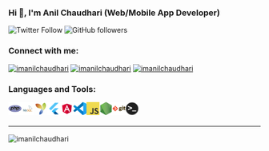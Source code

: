 ### Hi 👋, I'm Anil Chaudhari (Web/Mobile App Developer)

![Twitter Follow](https://img.shields.io/twitter/follow/imanilchaudhari?label=imanilchaudhari&logo=twitter&style=for-the-badge)
![GitHub followers](https://img.shields.io/github/followers/imanilchaudhari?logo=GitHub&style=for-the-badge)

### Connect with me:
<a href="https://twitter.com/imanilchaudhari" target="blank"><img src="https://cdn.jsdelivr.net/npm/simple-icons@3.0.1/icons/twitter.svg" alt="imanilchaudhari" height="22" width="22" /></a>
<a href="https://www.linkedin.com/in/imanilchaudhari/" target="blank"><img src="https://cdn.jsdelivr.net/npm/simple-icons@3.0.1/icons/linkedin.svg" alt="imanilchaudhari" height="22" width="22" /></a>
<a href="https://www.instagram.com/imanilchaudhari/" target="blank"><img src="https://cdn.jsdelivr.net/npm/simple-icons@v3/icons/instagram.svg" alt="imanilchaudhari" height="22" width="22" /></a>
<br />
### Languages and Tools:
<img align="left" alt="PHP" width="26px" src="https://raw.githubusercontent.com/github/explore/80688e429a7d4ef2fca1e82350fe8e3517d3494d/topics/php/php.png" />
<img align="left" alt="MySQL" width="26px" src="https://raw.githubusercontent.com/github/explore/80688e429a7d4ef2fca1e82350fe8e3517d3494d/topics/mysql/mysql.png" />
<img align="left" alt="Yii" width="26px" src="https://raw.githubusercontent.com/github/explore/80688e429a7d4ef2fca1e82350fe8e3517d3494d/topics/yii/yii.png" />
<img align="left" alt="Flutter" width="26px" src="https://raw.githubusercontent.com/github/explore/80688e429a7d4ef2fca1e82350fe8e3517d3494d/topics/flutter/flutter.png" />
<img align="left" alt="Angular" width="26px" src="https://raw.githubusercontent.com/github/explore/80688e429a7d4ef2fca1e82350fe8e3517d3494d/topics/angular/angular.png" />
<img align="left" alt="Visual Studio Code" width="26px" src="https://raw.githubusercontent.com/github/explore/80688e429a7d4ef2fca1e82350fe8e3517d3494d/topics/visual-studio-code/visual-studio-code.png" />
<img align="left" alt="JavaScript" width="26px" src="https://raw.githubusercontent.com/github/explore/80688e429a7d4ef2fca1e82350fe8e3517d3494d/topics/javascript/javascript.png" />
<img align="left" alt="Node.js" width="26px" src="https://raw.githubusercontent.com/github/explore/80688e429a7d4ef2fca1e82350fe8e3517d3494d/topics/nodejs/nodejs.png" />
<img align="left" alt="Git" width="26px" src="https://raw.githubusercontent.com/github/explore/80688e429a7d4ef2fca1e82350fe8e3517d3494d/topics/git/git.png" />
<img align="left" alt="Terminal" width="26px" src="https://raw.githubusercontent.com/github/explore/80688e429a7d4ef2fca1e82350fe8e3517d3494d/topics/terminal/terminal.png" />

<br />
<br />

---

<p>
  <img align="center" src="https://github-readme-stats.vercel.app/api?username=imanilchaudhari&show_icons=true" alt="imanilchaudhari" />
</p>
